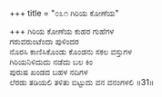 +++
title = "೦೩೧ ಗಿರಿಯ ಕೋಣೆಯ"

+++
ಗಿರಿಯ ಕೋಣೆಯ ಕುಹರ ಗುಹೆಗಳ  
ಗರುವರುಂಟೆಂದಾ ಪುಳಿಂದರ  
ನೊರಸಿ ಕಾಣಿಸಿಕೊಂಡು ಕೊಂಡನು ಸಕಲ ವಸ್ತುಗಳ  
ಗಿರಿಯನಿಳಿದುದು ನಡೆದು ಬಲ ಕಿಂ  
ಪುರುಷ ಖಂಡದ ಬಹಳ ನದಿಗಳ  
ಲೆರಡು ತಡಿಯಲಿ ತಳಿತು ಬಿಟ್ಟುದು ವನ ವನಂಗಳಲಿ     ॥31॥